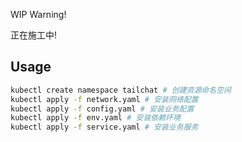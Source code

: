 WIP Warning!

正在施工中!


## Usage

```bash
kubectl create namespace tailchat # 创建资源命名空间
kubectl apply -f network.yaml # 安装网络配置
kubectl apply -f config.yaml # 安装业务配置
kubectl apply -f env.yaml # 安装依赖环境
kubectl apply -f service.yaml # 安装业务服务
```
